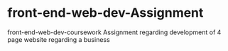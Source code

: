 # front-end-web-dev-Assignment
front-end-web-dev-coursework Assignment regarding development of 4 page website regarding a business
